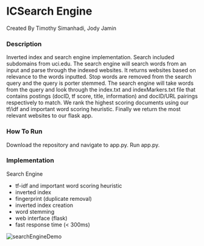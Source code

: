 # ICSearch Engine

Created By Timothy Simanhadi, Jody Jamin

### Description
Inverted index and search engine implementation. Search included subdomains from uci.edu. The search engine will search words from an input and parse through the indexed websites. It returns websites based on relevance to the words inputted. Stop words are removed from the search query and the query is porter stemmed. The search engine will take words from the query and look through the index.txt and indexMarkers.txt file that contains postings (docID, tf score, title, information) and docID/URL pairings respectively to match. We rank the highest scoring documents using our tf/idf and important word scoring heuristic. Finally we return the most relevant websites to our flask app.

### How To Run
Download the repository and navigate to app.py. Run app.py.

### Implementation
Search Engine

- tf-idf and important word scoring heuristic
- inverted index
- fingerprint (duplicate removal)
- inverted index creation
- word stemming
- web interface (flask)
- fast response time (< 300ms)
  
![searchEngineDemo](https://media.giphy.com/media/H4YBD1XwDzTLlaXenc/giphy.gif)
